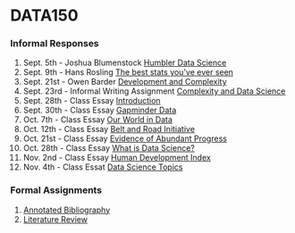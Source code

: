 # DATA150

### Informal Responses
1. Sept. 5th - Joshua Blumenstock [Humbler Data Science](blumenstock.html)
2. Sept. 9th - Hans Rosling [The best stats you've ever seen](rosling.html)
3. Sept. 21st - Owen Barder [Development and Complexity](barder.html)
4. Sept. 23rd - Informal Writing Assignment [Complexity and Data Science](essay.html)
5. Sept. 28th - Class Essay [Introduction](intro.html)
6. Sept. 30th - Class Essay [Gapminder Data](gapminder.html)
7. Oct. 7th - Class Essay [Our World in Data](roser.html)
8. Oct. 12th - Class Essay [Belt and Road Initiative](essay2.html)
9. Oct. 21st - Class Essay [Evidence of Abundant Progress](progress_essay.html)
10. Oct. 28th - Class Essay [What is Data Science?](datascience_essay.html)
11. Nov. 2nd - Class Essay [Human Development Index](index.html)
12. Nov. 4th - Class Essat [Data Science Topics](topics.html)

### Formal Assignments
1. [Annotated Bibliography](bibliography.html)
2. [Literature Review](literature_review.html)

